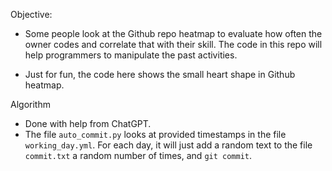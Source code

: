 Objective:
- Some people look at the Github repo heatmap to evaluate how often the owner codes and correlate that with their skill. The code in this repo will help programmers to manipulate the past activities.

- Just for fun, the code here shows the small heart shape in Github heatmap.

Algorithm
- Done with help from ChatGPT.
- The file `auto_commit.py` looks at provided timestamps in the file `working_day.yml`. For each day, it will just add a random text to the file `commit.txt` a random number of times, and `git commit`.